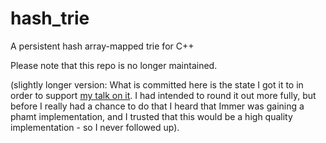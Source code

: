 # hash_trie
A persistent hash array-mapped trie for C++

Please note that this repo is no longer maintained.

(slightly longer version: What is committed here is the state I got it to in order to support [my talk on it](https://www.youtube.com/watch?v=s9dwdo700eQ). I had intended to round it out more fully, but before I really had a chance to do that I heard that Immer was gaining a phamt implementation, and I trusted that this would be a high quality implementation - so I never followed up).
